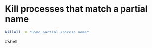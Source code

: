 # Kill processes that match a partial name

```sh
killall -m "Some partial process name"
```

#shell 